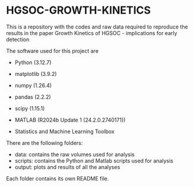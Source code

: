 # HGSOC-GROWTH-KINETICS
This is a repository with the codes and raw data required to reproduce the results in the paper Growth Kinetics of HGSOC - implications for early detection

The software used for this project are

- Python (3.12.7)
- matplotlib (3.9.2)
- numpy (1.26.4)
- pandas (2.2.2)
- scipy (1.15.1)

- MATLAB (R2024b Update 1 (24.2.0.2740171))
- Statistics and Machine Learning Toolbox

There are the following folders:
- data: contains the raw volumes used for analysis
- scripts: contains the Python and Matlab scripts used for analysis
- output: plots and results of all the analyses

Each folder contains its own README file.
